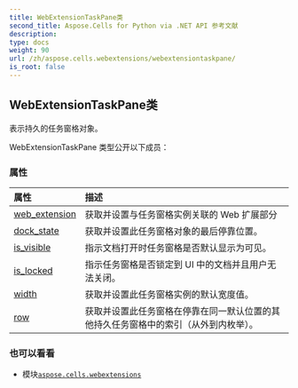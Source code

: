 ```yaml
---
title: WebExtensionTaskPane类
second_title: Aspose.Cells for Python via .NET API 参考文献
description:
type: docs
weight: 90
url: /zh/aspose.cells.webextensions/webextensiontaskpane/
is_root: false
---
```

## WebExtensionTaskPane类
表示持久的任务窗格对象。



WebExtensionTaskPane 类型公开以下成员：

### 属性
|属性|描述|
| :- | :- |
| [web_extension](/cells/python-net/zh/aspose.cells.webextensions/webextensiontaskpane/web_extension) |获取并设置与任务窗格实例关联的 Web 扩展部分|
| [dock_state](/cells/python-net/zh/aspose.cells.webextensions/webextensiontaskpane/dock_state) |获取并设置此任务窗格对象的最后停靠位置。|
| [is_visible](/cells/python-net/zh/aspose.cells.webextensions/webextensiontaskpane/is_visible) |指示文档打开时任务窗格是否默认显示为可见。|
| [is_locked](/cells/python-net/zh/aspose.cells.webextensions/webextensiontaskpane/is_locked) |指示任务窗格是否锁定到 UI 中的文档并且用户无法关闭。|
| [width](/cells/python-net/zh/aspose.cells.webextensions/webextensiontaskpane/width) |获取并设置此任务窗格实例的默认宽度值。|
| [row](/cells/python-net/zh/aspose.cells.webextensions/webextensiontaskpane/row) |获取并设置此任务窗格在停靠在同一默认位置的其他持久任务窗格中的索引（从外到内枚举）。|



### 也可以看看
* 模块[`aspose.cells.webextensions`](..)

